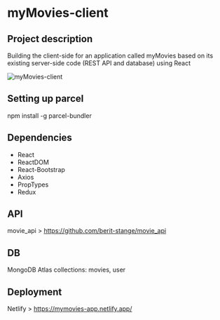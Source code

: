 # myMovies-client

## Project description
Building the client-side for an application called myMovies based on
its existing server-side code (REST API and database) using React

![myMovies-client](./src/img/my-movies-app-in-use-2_1.gif)

## Setting up parcel
npm install -g parcel-bundler

## Dependencies
+ React
+ ReactDOM
+ React-Bootstrap
+ Axios
+ PropTypes
+ Redux

## API
movie_api > https://github.com/berit-stange/movie_api

## DB
MongoDB Atlas
collections: movies, user

## Deployment
Netlify > https://mymovies-app.netlify.app/